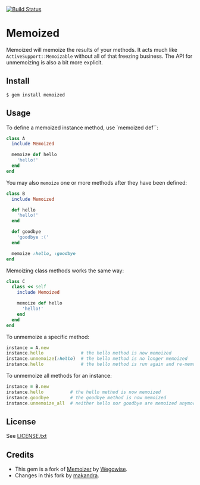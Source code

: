 [![Build Status](https://travis-ci.org/makandra/memoized.svg?branch=master)](https://travis-ci.org/makandra/memoized)

# Memoized

Memoized will memoize the results of your methods. It acts much like
`ActiveSupport::Memoizable` without all of that freezing business. The API for
unmemoizing is also a bit more explicit.

## Install

```
$ gem install memoized
```

## Usage

To define a memoized instance method, use `memoized def``:

```ruby
class A
  include Memoized

  memoize def hello
    'hello!'
  end
end
```

You may also `memoize` one or more methods after they have been defined:

```ruby
class B
  include Memoized

  def hello
    'hello!'
  end

  def goodbye
    'goodbye :('
  end

  memoize :hello, :goodbye
end
```

Memoizing class methods works the same way:

```ruby
class C
  class << self
    include Memoized

    memoize def hello
      'hello!'
    end
  end
end
```


To unmemoize a specific method:

```ruby
instance = A.new
instance.hello              # the hello method is now memoized
instance.unmemoize(:hello)  # the hello method is no longer memoized
instance.hello              # the hello method is run again and re-memoized
```


To unmemoize all methods for an instance:

```ruby
instance = B.new
instance.hello          # the hello method is now memoized
instance.goodbye        # the goodbye method is now memoized
instance.unmemoize_all  # neither hello nor goodbye are memoized anymore
```


## License

See [LICENSE.txt](https://github.com/makandra/memoized/blob/master/LICENSE.txt)


## Credits

- This gem is a fork of [Memoizer](https://github.com/wegowise/memoizer) by [Wegowise](https://www.wegowise.com/).
- Changes in this fork by [makandra](https://makandra.com).
